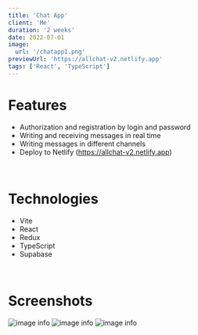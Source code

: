 ```yaml
---
title: 'Chat App'
client: 'Me'
duration: '2 weeks'
date: 2022-07-01
image:
  url: '/chatapp1.png'
previewUrl: 'https://allchat-v2.netlify.app'
tags: ['React', 'TypeScript']
---
```


# Features

- Authorization and registration by login and password
- Writing and receiving messages in real time
- Writing messages in different channels
- Deploy to Netlify (https://allchat-v2.netlify.app)

&nbsp;

# Technologies

- Vite
- React
- Redux
- TypeScript
- Supabase

&nbsp;

# Screenshots

![image info](/chatapp2.png)
![image info](/chatapp1.png)
![image info](/chatapp3.png)
